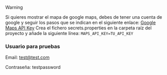 >[!warning]
> Si quieres mostrar el mapa de google maps, debes de tener una cuenta de google y seguir los pasos que se indican en el siguiente enlace: [Google Maps API Key](https://developers.google.com/maps/documentation/embed/get-api-key)
> Crea el fichero secrets.properties en la carpeta raíz del proyecto y añade la siguiente línea: `MAPS_API_KEY=TU_API_KEY`

### Usuario para pruebas
Email: test@test.com

Contraseña: testpassword
